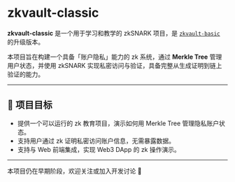 # zkvault-classic

**zkvault-classic** 是一个用于学习和教学的 zkSNARK 项目，是 [`zkvault-basic`](https://github.com/zekele-win/zkvault-basic) 的升级版本。

本项目旨在构建一个具备「账户隐私」能力的 zk 系统，通过 **Merkle Tree** 管理用户状态，并使用 zkSNARK 实现私密访问与验证，具备完整从生成证明到链上验证的能力。

---

## 🚀 项目目标

- 提供一个可以运行的 zk 教育项目，演示如何用 Merkle Tree 管理隐私账户状态。
- 支持用户通过 zk 证明私密访问账户信息，无需暴露数据。
- 支持与 Web 前端集成，实现 Web3 DApp 的 zk 操作演示。

---

本项目仍在早期阶段，欢迎关注或加入开发讨论 🙌
